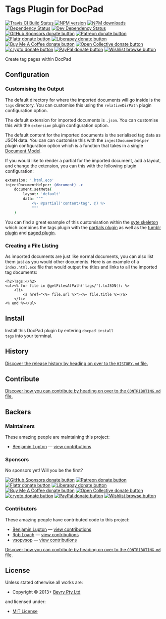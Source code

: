 <!-- TITLE/ -->

<h1>Tags Plugin for DocPad</h1>

<!-- /TITLE -->


<!-- BADGES/ -->

<span class="badge-travisci"><a href="http://travis-ci.com/docpad/docpad-plugin-tags" title="Check this project's build status on TravisCI"><img src="https://img.shields.io/travis/com/docpad/docpad-plugin-tags/master.svg" alt="Travis CI Build Status" /></a></span>
<span class="badge-npmversion"><a href="https://npmjs.org/package/docpad-plugin-tags" title="View this project on NPM"><img src="https://img.shields.io/npm/v/docpad-plugin-tags.svg" alt="NPM version" /></a></span>
<span class="badge-npmdownloads"><a href="https://npmjs.org/package/docpad-plugin-tags" title="View this project on NPM"><img src="https://img.shields.io/npm/dm/docpad-plugin-tags.svg" alt="NPM downloads" /></a></span>
<span class="badge-daviddm"><a href="https://david-dm.org/docpad/docpad-plugin-tags" title="View the status of this project's dependencies on DavidDM"><img src="https://img.shields.io/david/docpad/docpad-plugin-tags.svg" alt="Dependency Status" /></a></span>
<span class="badge-daviddmdev"><a href="https://david-dm.org/docpad/docpad-plugin-tags#info=devDependencies" title="View the status of this project's development dependencies on DavidDM"><img src="https://img.shields.io/david/dev/docpad/docpad-plugin-tags.svg" alt="Dev Dependency Status" /></a></span>
<br class="badge-separator" />
<span class="badge-githubsponsors"><a href="https://github.com/sponsors/balupton" title="Donate to this project using GitHub Sponsors"><img src="https://img.shields.io/badge/github-donate-yellow.svg" alt="GitHub Sponsors donate button" /></a></span>
<span class="badge-patreon"><a href="https://patreon.com/bevry" title="Donate to this project using Patreon"><img src="https://img.shields.io/badge/patreon-donate-yellow.svg" alt="Patreon donate button" /></a></span>
<span class="badge-flattr"><a href="https://flattr.com/profile/balupton" title="Donate to this project using Flattr"><img src="https://img.shields.io/badge/flattr-donate-yellow.svg" alt="Flattr donate button" /></a></span>
<span class="badge-liberapay"><a href="https://liberapay.com/bevry" title="Donate to this project using Liberapay"><img src="https://img.shields.io/badge/liberapay-donate-yellow.svg" alt="Liberapay donate button" /></a></span>
<span class="badge-buymeacoffee"><a href="https://buymeacoffee.com/balupton" title="Donate to this project using Buy Me A Coffee"><img src="https://img.shields.io/badge/buy%20me%20a%20coffee-donate-yellow.svg" alt="Buy Me A Coffee donate button" /></a></span>
<span class="badge-opencollective"><a href="https://opencollective.com/bevry" title="Donate to this project using Open Collective"><img src="https://img.shields.io/badge/open%20collective-donate-yellow.svg" alt="Open Collective donate button" /></a></span>
<span class="badge-crypto"><a href="https://bevry.me/crypto" title="Donate to this project using Cryptocurrency"><img src="https://img.shields.io/badge/crypto-donate-yellow.svg" alt="crypto donate button" /></a></span>
<span class="badge-paypal"><a href="https://bevry.me/paypal" title="Donate to this project using Paypal"><img src="https://img.shields.io/badge/paypal-donate-yellow.svg" alt="PayPal donate button" /></a></span>
<span class="badge-wishlist"><a href="https://bevry.me/wishlist" title="Buy an item on our wishlist for us"><img src="https://img.shields.io/badge/wishlist-donate-yellow.svg" alt="Wishlist browse button" /></a></span>

<!-- /BADGES -->


<!-- DESCRIPTION/ -->

Create tag pages within DocPad

<!-- /DESCRIPTION -->


## Configuration

### Customising the Output

The default directory for where the imported documents will go inside is the `tags` directory. You can customise this using the `relativeDirPath` plugin configuration option.

The default extension for imported documents is `.json`. You can customise this with the `extension` plugin configuration option.

The default content for the imported documents is the serialised tag data as JSON data. You can can customise this with the `injectDocumentHelper` plugin configuration option which is a function that takes in a single [Document Model](https://github.com/bevry/docpad/blob/master/src/lib/models/document.coffee).

If you would like to render a partial for the imported document, add a layout, and change the extension, you can this with the following plugin configuration:

``` coffee
extension: '.html.eco'
injectDocumentHelper: (document) ->
	document.setMeta(
		layout: 'default'
		data: """
			<%- @partial('content/tag', @) %>
			"""
	)
```

You can find a great example of this customisation within the [syte skeleton](https://github.com/docpad/syte.docpad) which combines the tags plugin with the [partials plugin](http://docpad.org/plugin/partials) as well as the [tumblr plugin](http://docpad.org/plugin/tumblr) and [paged plugin](http://docpad.org/plugin/paged).


### Creating a File Listing

As imported documents are just like normal documents, you can also list them just as you would other documents. Here is an example of a `index.html.eco` file that would output the titles and links to all the imported tag documents:

``` erb
<h2>Tags:</h2>
<ul><% for file in @getFilesAtPath('tags/').toJSON(): %>
	<li>
		<a href="<%= file.url %>"><%= file.title %></a>
	</li>
<% end %></ul>
```








<!-- INSTALL/ -->

<h2>Install</h2>

Install this DocPad plugin by entering <code>docpad install tags</code> into your terminal.

<!-- /INSTALL -->


<!-- HISTORY/ -->

<h2>History</h2>

<a href="https://github.com/docpad/docpad-plugin-tags/blob/master/HISTORY.md#files">Discover the release history by heading on over to the <code>HISTORY.md</code> file.</a>

<!-- /HISTORY -->


<!-- CONTRIBUTE/ -->

<h2>Contribute</h2>

<a href="https://github.com/docpad/docpad-plugin-tags/blob/master/CONTRIBUTING.md#files">Discover how you can contribute by heading on over to the <code>CONTRIBUTING.md</code> file.</a>

<!-- /CONTRIBUTE -->


<!-- BACKERS/ -->

<h2>Backers</h2>

<h3>Maintainers</h3>

These amazing people are maintaining this project:

<ul><li><a href="https://github.com/balupton">Benjamin Lupton</a> — <a href="https://github.com/docpad/docpad-plugin-tags/commits?author=balupton" title="View the GitHub contributions of Benjamin Lupton on repository docpad/docpad-plugin-tags">view contributions</a></li></ul>

<h3>Sponsors</h3>

No sponsors yet! Will you be the first?

<span class="badge-githubsponsors"><a href="https://github.com/sponsors/balupton" title="Donate to this project using GitHub Sponsors"><img src="https://img.shields.io/badge/github-donate-yellow.svg" alt="GitHub Sponsors donate button" /></a></span>
<span class="badge-patreon"><a href="https://patreon.com/bevry" title="Donate to this project using Patreon"><img src="https://img.shields.io/badge/patreon-donate-yellow.svg" alt="Patreon donate button" /></a></span>
<span class="badge-flattr"><a href="https://flattr.com/profile/balupton" title="Donate to this project using Flattr"><img src="https://img.shields.io/badge/flattr-donate-yellow.svg" alt="Flattr donate button" /></a></span>
<span class="badge-liberapay"><a href="https://liberapay.com/bevry" title="Donate to this project using Liberapay"><img src="https://img.shields.io/badge/liberapay-donate-yellow.svg" alt="Liberapay donate button" /></a></span>
<span class="badge-buymeacoffee"><a href="https://buymeacoffee.com/balupton" title="Donate to this project using Buy Me A Coffee"><img src="https://img.shields.io/badge/buy%20me%20a%20coffee-donate-yellow.svg" alt="Buy Me A Coffee donate button" /></a></span>
<span class="badge-opencollective"><a href="https://opencollective.com/bevry" title="Donate to this project using Open Collective"><img src="https://img.shields.io/badge/open%20collective-donate-yellow.svg" alt="Open Collective donate button" /></a></span>
<span class="badge-crypto"><a href="https://bevry.me/crypto" title="Donate to this project using Cryptocurrency"><img src="https://img.shields.io/badge/crypto-donate-yellow.svg" alt="crypto donate button" /></a></span>
<span class="badge-paypal"><a href="https://bevry.me/paypal" title="Donate to this project using Paypal"><img src="https://img.shields.io/badge/paypal-donate-yellow.svg" alt="PayPal donate button" /></a></span>
<span class="badge-wishlist"><a href="https://bevry.me/wishlist" title="Buy an item on our wishlist for us"><img src="https://img.shields.io/badge/wishlist-donate-yellow.svg" alt="Wishlist browse button" /></a></span>

<h3>Contributors</h3>

These amazing people have contributed code to this project:

<ul><li><a href="https://github.com/balupton">Benjamin Lupton</a> — <a href="https://github.com/docpad/docpad-plugin-tags/commits?author=balupton" title="View the GitHub contributions of Benjamin Lupton on repository docpad/docpad-plugin-tags">view contributions</a></li>
<li><a href="https://github.com/RobLoach">Rob Loach</a> — <a href="https://github.com/docpad/docpad-plugin-tags/commits?author=RobLoach" title="View the GitHub contributions of Rob Loach on repository docpad/docpad-plugin-tags">view contributions</a></li>
<li><a href="https://github.com/vsopvsop">vsopvsop</a> — <a href="https://github.com/docpad/docpad-plugin-tags/commits?author=vsopvsop" title="View the GitHub contributions of vsopvsop on repository docpad/docpad-plugin-tags">view contributions</a></li></ul>

<a href="https://github.com/docpad/docpad-plugin-tags/blob/master/CONTRIBUTING.md#files">Discover how you can contribute by heading on over to the <code>CONTRIBUTING.md</code> file.</a>

<!-- /BACKERS -->


<!-- LICENSE/ -->

<h2>License</h2>

Unless stated otherwise all works are:

<ul><li>Copyright &copy; 2013+ <a href="http://bevry.me">Bevry Pty Ltd</a></li></ul>

and licensed under:

<ul><li><a href="http://spdx.org/licenses/MIT.html">MIT License</a></li></ul>

<!-- /LICENSE -->
